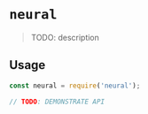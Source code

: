 # `neural`

> TODO: description

## Usage

```javascript
const neural = require('neural');

// TODO: DEMONSTRATE API
```
